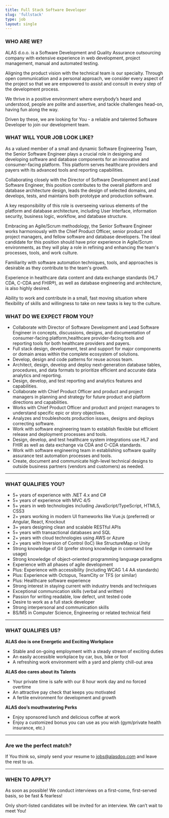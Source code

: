```yaml
---
title: Full Stack Software Developer
slug: 'fullstack'
type: job
layout: single
---
```


### WHO ARE WE?

ALAS d.o.o. is a Software Development and Quality Assurance outsourcing company with extensive experience in web development, project management, manual and automated testing.

Aligning the product vision with the technical team is our specialty. Through open communication and a personal approach, we consider every aspect of the project so that we are empowered to assist and consult in every step of the development process.

We thrive in a positive environment where everybody’s heard and understood, people are polite and assertive, and tackle challenges head-on, having fun along the way.

Driven by these, we are looking for You - a reliable and talented Software Developer to join our development team.

### WHAT WILL YOUR JOB LOOK LIKE?

As a valued member of a small and dynamic Software Engineering Team, the Senior Software Engineer plays a crucial role in designing and developing software and database components for an innovative and consumer-facing platform. This platform serves healthcare providers and payers with its advanced tools and reporting capabilities.

Collaborating closely with the Director of Software Development and Lead Software Engineer, this position contributes to the overall platform and database architecture design, leads the design of selected domains, and develops, tests, and maintains both prototype and production software.

A key responsibility of this role is overseeing various elements of the platform and database architecture, including User Interface, information security, business logic, workflow, and database structure.

Embracing an Agile/Scrum methodology, the Senior Software Engineer works harmoniously with the Chief Product Officer, senior product and project managers, and fellow software and database developers. The ideal candidate for this position should have prior experience in Agile/Scrum environments, as they will play a role in refining and enhancing the team's processes, tools, and work culture.

Familiarity with software automation techniques, tools, and approaches is desirable as they contribute to the team's growth.

Experience in healthcare data content and data exchange standards (HL7 CDA, C-CDA and FHIR®), as well as database engineering and architecture, is also highly desired.

Ability to work and contribute in a small, fast moving situation where flexibility of skills and willingness to take on new tasks is key to the culture.

### WHAT DO WE EXPECT FROM YOU?

- Collaborate with Director of Software Development and Lead Software Engineer in concepts, discussions, designs, and documentation of consumer-facing platform,healthcare provider-facing tools and reporting tools for both healthcare providers and payers.
- Full stack design, development, test and support for major components or domain areas within the complete ecosystem of solutions.
- Develop, design and code patterns for reuse across team.
- Architect, design, develop and deploy next-generation database tables, procedures, and data formats to prioritize efficient and accurate data analytics and reporting.
- Design, develop, and test reporting and analytics features and capabilities.
- Collaborate with Chief Product Officer and product and project managers in planning and strategy for future product and platform directions and capabilities.
- Works with Chief Product Officer and product and project managers to understand specific epic or story objectives.
- Analyzes and troubleshoots production issues, designs and deploys correcting software.
- Work with software engineering team to establish flexible but efficient release and deployment processes and tools.
- Design, develop, and test healthcare system integrations use HL7 and FHIR as well as data exchange via CDA and C-CDA standards.
- Work with software engineering team in establishing software quality assurance test automation processes and tools.
- Create, document and communicate high-level technical designs to outside business partners (vendors and customers) as needed.

---

### WHAT QUALIFIES YOU?

- 5+ years of experience with .NET 4.x and C#
- 5+ years of experience with MVC 4/5
- 5+ years in web technologies including JavaScript/TypeScript, HTML5, CSS3
- 2+ years working in modern UI frameworks like Vue.js (preferred) or Angular, React, Knockout
- 3+ years designing clean and scalable RESTful APIs
- 5+ years with transactional databases and SQL
- 2+ years with cloud technologies using AWS or Azure
- 2+ years with Inversion of Control (IoC) like StructureMap or Unity
- Strong knowledge of Git (prefer strong knowledge in command line usage)
- Strong knowledge of object-oriented programming language paradigms
- Experience with all phases of agile development
- Plus: Experience with accessibility (including WCAG 1.4 AA standards)
- Plus: Experience with Octopus, TeamCity or TFS (or similar)
- Plus: Healthcare software experience
- Strong interest in staying current with industry trends and techniques
- Exceptional communication skills (verbal and written)
- Passion for writing readable, low defect, unit tested code
- Desire to work as a full stack developer
- Strong interpersonal and communication skills
- BS/MS in Computer Science, Engineering or related technical field

---

### WHAT QUALIFIES US?

**ALAS doo is one Energetic and Exciting Workplace**

- Stable and on-going employment with a steady stream of exciting duties
- An easily accessible workplace by car, bus, bike or foot
- A refreshing work environment with a yard and plenty chill-out area

**ALAS doo cares about its Talents**

- Your private time is safe with our 8 hour work day and no forced overtime
- An attractive pay check that keeps you motivated
- A fertile environment for development and growth

**ALAS doo’s mouthwatering Perks**

- Enjoy sponsored lunch and delicious coffee at work
- Enjoy a customized bonus you can use as you wish (gym/private health insurance, etc.)

---

### Are we the perfect match?

If You think so, simply send your resume to <jobs@alasdoo.com> and leave the rest to us.

---

### WHEN TO APPLY?

As soon as possible!
We conduct interviews on a first-come, first-served basis, so be fast & fearless!

Only short-listed candidates will be invited for an interview. We can’t wait to meet You!
